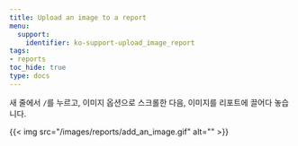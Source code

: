 ```yaml
---
title: Upload an image to a report
menu:
  support:
    identifier: ko-support-upload_image_report
tags:
- reports
toc_hide: true
type: docs
---
```


새 줄에서 `/`를 누르고, 이미지 옵션으로 스크롤한 다음, 이미지를 리포트에 끌어다 놓습니다.

{{< img src="/images/reports/add_an_image.gif" alt="" >}}
